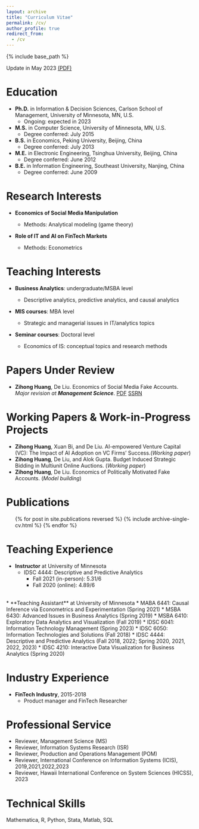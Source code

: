 ```yaml
---
layout: archive
title: "Curriculum Vitae"
permalink: /cv/
author_profile: true
redirect_from:
  - /cv
---
```

                   
{% include base_path %}

Update in May 2023 [(PDF)](http://huangzh0707.github.io/files/Zihong_Huang_May_2023.pdf)

Education
======
* **Ph.D.** in Information & Decision Sciences, Carlson School of Management, University of Minnesota, MN, U.S.
  * Ongoing: expected in 2023
* **M.S.** in Computer Science, University of Minnesota, MN, U.S.
  * Degree conferred: July 2015
* **B.S.** in Economics, Peking University, Beijing, China
  * Degree conferred: July 2013
* **M.E.** in Electronic Engineering, Tsinghua University, Beijing, China
  * Degree conferred: June 2012
* **B.E.** in Information Engineering, Southeast University, Nanjing, China
  * Degree conferred: June 2009

Research Interests
======
* **Economics of Social Media Manipulation** 
  * Methods: Analytical modeling (game theory)

* **Role of IT and AI on FinTech Markets**
  * Methods: Econometrics
  
Teaching Interests
======
* **Business Analytics**: undergraduate/MSBA level
  * Descriptive analytics, predictive analytics, and causal analytics

* **MIS courses**: MBA level
  * Strategic and managerial issues in IT/analytics topics

* **Seminar courses**: Doctoral level
  * Economics of IS: conceptual topics and research methods 

Papers Under Review
======
* **Zihong Huang**, De Liu. Economics of Social Media Fake Accounts. <em>Major revision at **Management
Science**</em>. [PDF](http://huangzh0707.github.io/files/Paper1_jobmarketpaper.pdf) 
[SSRN](https://papers.ssrn.com/sol3/papers.cfm?abstract_id=4206104)

Working Papers & Work-in-Progress Projects
======
* **Zihong Huang**, Xuan Bi, and De Liu. AI-empowered Venture Capital (VC): The Impact of AI
Adoption on VC Firms’ Success.(<em>Working paper</em>)
* **Zihong Huang**, De Liu, and Alok Gupta. Budget Induced Strategic Bidding in Multiunit Online
Auctions. (<em>Working paper</em>)
* **Zihong Huang**, De Liu. Economics of Politically Motivated Fake Accounts. (<em>Model building</em>)

  
Publications
======
  <ul>{% for post in site.publications reversed %}
    {% include archive-single-cv.html %}
  {% endfor %}</ul>

Teaching Experience
======
* **Instructor** at University of Minnesota
  * IDSC 4444: Descriptive and Predictive Analytics
    * Fall 2021 (in-person): 5.31/6
    * Fall 2020 (online): 4.89/6
<br>
* **Teaching Assistant** at University of Minnesota
  * MABA 6441: Causal Inference via Econometrics and Experimentation (Spring 2021)
  * MSBA 6430: Advanced Issues in Business Analytics (Spring 2019)
  * MSBA 6410: Exploratory Data Analytics and Visualization (Fall 2019)
  * IDSC 6041: Information Technology Management (Spring 2023)
  * IDSC 6050: Information Technologies and Solutions (Fall 2018)
  * IDSC 4444: Descriptive and Predictive Analytics (Fall 2018, 2022; Spring 2020, 2021, 2022, 2023)
  * IDSC 4210: Interactive Data Visualization for Business Analytics (Spring 2020)

Industry Experience
======

* **FinTech Industry**, 2015-2018
  * Product manager and FinTech Researcher

Professional Service
======
* Reviewer, Management Science (MS)
* Reviewer, Information Systems Research (ISR)
* Reviewer, Production and Operations Management (POM)
* Reviewer, International Conference on Information Systems (ICIS), 2019,2021,2022,2023
* Reviewer, Hawaii International Conference on System Sciences (HICSS), 2023


Technical Skills
======
Mathematica, R, Python, Stata, Matlab, SQL
